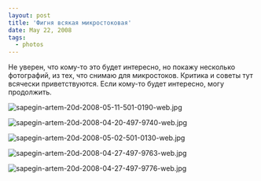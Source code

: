 ```yaml
---
layout: post
title: 'Фигня всякая микростоковая'
date: May 22, 2008
tags:
  - photos
---
```


Не уверен, что кому-то это будет интересно, но покажу несколько фотографий, из тех, что снимаю для микростоков. Критика и советы тут всячески приветствуются. Если кому-то будет интересно, могу продолжить.

![sapegin-artem-20d-2008-05-11-501-0190-web.jpg](upload://sapegin-artem-20d-2008-05-11-501-0190-web.jpg)

<!--more-->

![sapegin-artem-20d-2008-04-20-497-9740-web.jpg](upload://sapegin-artem-20d-2008-04-20-497-9740-web.jpg)

![sapegin-artem-20d-2008-05-02-501-0130-web.jpg](upload://sapegin-artem-20d-2008-05-02-501-0130-web.jpg)

![sapegin-artem-20d-2008-04-27-497-9763-web.jpg](upload://sapegin-artem-20d-2008-04-27-497-9763-web.jpg)

![sapegin-artem-20d-2008-04-27-497-9776-web.jpg](upload://sapegin-artem-20d-2008-04-27-497-9776-web.jpg)
